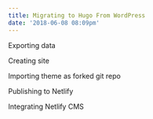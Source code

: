 ```yaml
---
title: Migrating to Hugo From WordPress
date: '2018-06-08 08:09pm'
---
```

Exporting data

Creating site

Importing theme as forked git repo

Publishing to Netlify

Integrating Netlify CMS
